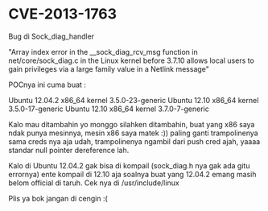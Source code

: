 CVE-2013-1763
=============

Bug di Sock_diag_handler

"Array index error in the __sock_diag_rcv_msg function in net/core/sock_diag.c in the Linux kernel before 3.7.10 allows local users to gain privileges via a large family value in a Netlink message"

POCnya ini cuma buat : 

Ubuntu 12.04.2 x86_64 kernel 3.5.0-23-generic
Ubuntu 12.10 x86_64 kernel 3.5.0-17-generic
Ubuntu 12.10 x86_64 kernel 3.7.0-7-generic

Kalo mau ditambahin yo monggo silahken ditambahin, buat yang x86 saya ndak punya mesinnya, mesin x86 saya matek :)) paling ganti trampolinenya sama creds nya aja udah, trampolinenya ngambil dari push cred ajah, yaaaa standar null pointer dereference lah.

Kalo di Ubuntu 12.04.2 gak bisa di kompail (sock_diag.h nya gak ada gitu errornya) ente kompail di 12.10 aja soalnya buat yang 12.04.2 emang masih belom official di taruh. Cek nya di /usr/include/linux

Plis ya bok jangan di cengin :(